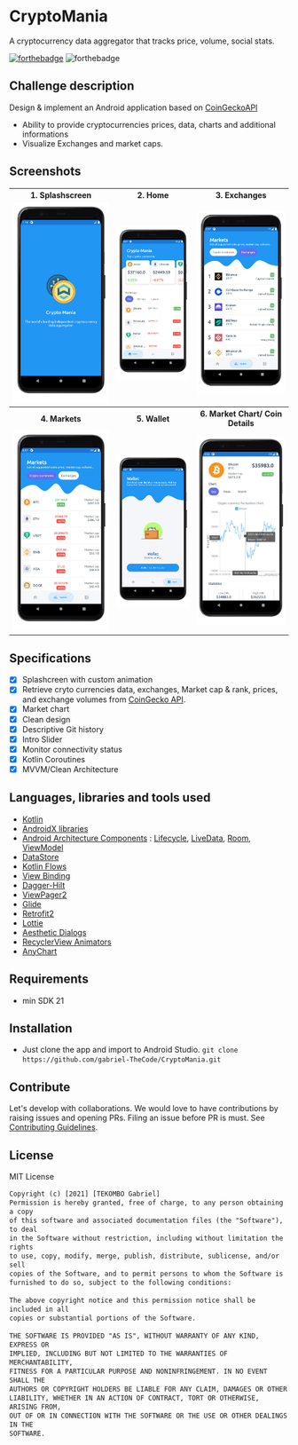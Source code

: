 # CryptoMania
 A cryptocurrency data aggregator that tracks price, volume, social stats.

[![forthebadge](https://forthebadge.com/images/badges/built-for-android.svg)](https://forthebadge.com)
![forthebadge](https://forthebadge.com/images/badges/built-with-love.svg)


<a name="description"></a>

## Challenge description

Design & implement an Android application based on [CoinGeckoAPI](https://coingecko.com/en/api)

- Ability to provide cryptocurrencies prices, data, charts and additional informations
- Visualize Exchanges and market caps.

<a name="screenshots"></a>

## Screenshots

<table style="width:100%">
  <tr>
    <th>1. Splashscreen</th>
    <th>2. Home</th>
    <th>3. Exchanges</th>
    
  </tr>
  <tr>
    <td><img src="https://github.com/gabriel-TheCode/AndroidLibrariesAssets/raw/master/CryptoMania/1.png"/></td>
    <td><img src="https://github.com/gabriel-TheCode/AndroidLibrariesAssets/raw/master/CryptoMania/2.png"/></td>
    <td><img src="https://github.com/gabriel-TheCode/AndroidLibrariesAssets/raw/master/CryptoMania/3.png"/></td>
  </tr>

  <tr>
    <th>4. Markets</th>
    <th>5. Wallet</th>
    <th>6. Market Chart/ Coin Details</th>
    
  </tr>
  <tr>
    <td><img src="https://github.com/gabriel-TheCode/AndroidLibrariesAssets/raw/master/CryptoMania/4.png"/></td>
    <td><img src="https://github.com/gabriel-TheCode/AndroidLibrariesAssets/raw/master/CryptoMania/5.png"/></td>
    <td><img src="https://github.com/gabriel-TheCode/AndroidLibrariesAssets/raw/master/CryptoMania/6.png"/></td>
  </tr>
  </table>

<a name="specifications"></a>

## Specifications

- [x] Splashcreen with custom animation
- [x] Retrieve cryto currencies data, exchanges, Market cap &amp; rank, prices, and exchange volumes from [CoinGecko API](https://coingecko.com/en/api).
- [x] Market chart
- [x] Clean design
- [x] Descriptive Git history
- [x] Intro Slider
- [x] Monitor connectivity status
- [x] Kotlin Coroutines
- [x] MVVM/Clean Architecture

<a name="tools"></a>

## Languages, libraries and tools used

- [Kotlin](https://kotlinlang.org/)
- [AndroidX libraries](https://developer.android.com/jetpack/androidx)
- [Android Architecture Components](https://developer.android.com/topic/libraries/architecture) : [Lifecycle](https://developer.android.com/topic/libraries/architecture/lifecycle), [LiveData](https://developer.android.com/topic/libraries/architecture/livedata), [Room](https://developer.android.com/jetpack/androidx/releases/room), [ViewModel](https://developer.android.com/topic/libraries/architecture/viewmodel)
- [DataStore](https://developer.android.com/topic/libraries/architecture/datastore)
- [Kotlin Flows](https://developer.android.com/kotlin/flow)
- [View Binding](https://developer.android.com/topic/libraries/view-binding)
- [Dagger-Hilt](https://developer.android.com/training/dependency-injection/hilt-android)
- [ViewPager2](https://developer.android.com/jetpack/androidx/releases/viewpager2)
- [Glide](https://github.com/bumptech/glide)
- [Retrofit2](https://github.com/square/retrofit)
- [Lottie](https://github.com/airbnb/lottie-android)
- [Aesthetic Dialogs](https://github.com/gabriel-TheCode/AestheticDialogs)
- [RecyclerView Animators](https://github.com/wasabeef/recyclerview-animators)
- [AnyChart](https://github.com/AnyChart/AnyChart-Android)


<a name="requirements"></a>

## Requirements

- min SDK 21

<a name="installation"></a>

## Installation

- Just clone the app and import to Android Studio.
  `git clone https://github.com/gabriel-TheCode/CryptoMania.git`

<a name="contribute"></a>

## Contribute

Let's develop with collaborations. We would love to have contributions by raising issues and opening PRs. Filing an issue before PR is must.
See [Contributing Guidelines](CONTRIBUTING.md).

<a name="license"></a>

## License

MIT License

```
Copyright (c) [2021] [TEKOMBO Gabriel]
Permission is hereby granted, free of charge, to any person obtaining a copy
of this software and associated documentation files (the "Software"), to deal
in the Software without restriction, including without limitation the rights
to use, copy, modify, merge, publish, distribute, sublicense, and/or sell
copies of the Software, and to permit persons to whom the Software is
furnished to do so, subject to the following conditions:

The above copyright notice and this permission notice shall be included in all
copies or substantial portions of the Software.

THE SOFTWARE IS PROVIDED "AS IS", WITHOUT WARRANTY OF ANY KIND, EXPRESS OR
IMPLIED, INCLUDING BUT NOT LIMITED TO THE WARRANTIES OF MERCHANTABILITY,
FITNESS FOR A PARTICULAR PURPOSE AND NONINFRINGEMENT. IN NO EVENT SHALL THE
AUTHORS OR COPYRIGHT HOLDERS BE LIABLE FOR ANY CLAIM, DAMAGES OR OTHER
LIABILITY, WHETHER IN AN ACTION OF CONTRACT, TORT OR OTHERWISE, ARISING FROM,
OUT OF OR IN CONNECTION WITH THE SOFTWARE OR THE USE OR OTHER DEALINGS IN THE
SOFTWARE.
```

